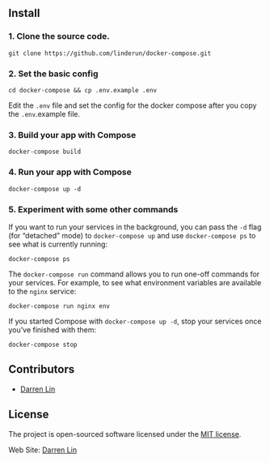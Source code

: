 ## Install

### 1. Clone the source code.

```shell
git clone https://github.com/linderun/docker-compose.git
```

### 2. Set the basic config

```shell
cd docker-compose && cp .env.example .env
```

Edit the `.env` file and set the config for the docker compose after you copy the `.env`.example file.

### 3. Build your app with Compose

```shell
docker-compose build
```

### 4. Run your app with Compose

```shell
docker-compose up -d
```

### 5. Experiment with some other commands

If you want to run your services in the background, you can pass the `-d` flag (for “detached” mode) to `docker-compose up` and use `docker-compose ps` to see what is currently running:

```shell
docker-compose ps
```

The `docker-compose run` command allows you to run one-off commands for your services. For example, to see what environment variables are available to the `nginx` service:

```shell
docker-compose run nginx env
```

If you started Compose with `docker-compose up -d`, stop your services once you’ve finished with them:

```shell
docker-compose stop
```

## Contributors

- [Darren Lin](http://github.com/linderun)

## License

The project is open-sourced software licensed under the [MIT license](http://opensource.org/licenses/MIT).

Web Site: [Darren Lin](http://www.linderun.com)
